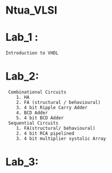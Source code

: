 # Ntua_VLSI

# Lab_1 :
    Introduction to VHDL
    
# Lab_2:
     Combinational Circuits
        1. HA
        2. FA (structural / behavioural)
        3. 4 bit Ripple Carry Adder
        4. BCD Adder
        5. 4 bit BCD Adder
     Sequential Circuits
        1. FA(structural/ behavioural)
        2. 4 bit RCA pipelined
        3. 4 bit multiplier systolic Array

# Lab_3:
     
